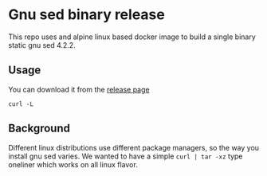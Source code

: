 # Gnu sed binary release

This repo uses and alpine linux based docker image to build a single binary static gnu sed 4.2.2.

## Usage

You can download it from the [release page](https://github.com/sequenceiq/docker-gnused-linux-bin/releases)

```
curl -L 
```

## Background

Different linux distributions use different package managers, so the way you install gnu sed varies.
We wanted to have a simple `curl | tar -xz` type oneliner which works on all linux flavor.
